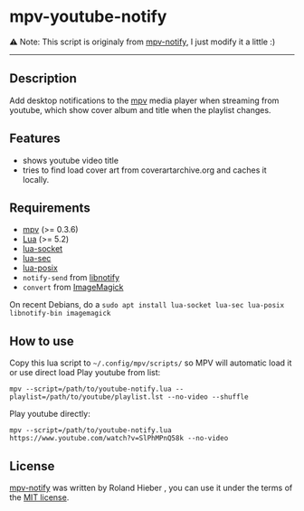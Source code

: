 # mpv-youtube-notify
⚠ Note: This script is originaly from [mpv-notify](https://github.com/rohieb/mpv-notify), I just modify it a little :)

----

Description
--------
Add desktop notifications to the [mpv](http://mpv.io) media player when streaming from youtube, which show
cover album and title when the playlist changes.

Features
--------
* shows youtube video title
* tries to find load cover art from coverartarchive.org and caches it locally.

Requirements
------------

* [mpv](http://mpv.io) (>= 0.3.6)
* [Lua](http://lua.org) (>= 5.2)
* [lua-socket](http://w3.impa.br/~diego/software/luasocket/)
* [lua-sec](https://github.com/brunoos/luasec/)
* [lua-posix](https://github.com/luaposix/luaposix)
* `notify-send` from [libnotify](https://github.com/GNOME/libnotify)
* `convert` from [ImageMagick](http://www.imagemagick.org)

On recent Debians, do a `sudo apt install lua-socket lua-sec lua-posix libnotify-bin imagemagick`

How to use
----------
Copy this lua script to ```~/.config/mpv/scripts/``` so MPV will automatic load it or use direct load
Play youtube from list:

    mpv --script=/path/to/youtube-notify.lua --playlist=/path/to/youtube/playlist.lst --no-video --shuffle

Play youtube directly:

    mpv --script=/path/to/youtube-notify.lua https://www.youtube.com/watch?v=SlPhMPnQ58k --no-video

License
-------

[mpv-notify](https://github.com/rohieb/mpv-notify) was written by Roland Hieber <rohieb at rohieb.name>, you can use it
under the terms of the [MIT license](http://choosealicense.com/licenses/mit/).
